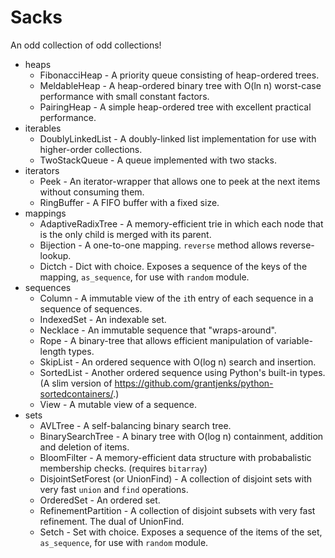 # Sacks

An odd collection of odd collections!

* heaps
    * FibonacciHeap - A priority queue consisting of heap-ordered trees.
    * MeldableHeap - A heap-ordered binary tree with O(ln n) worst-case performance with small constant factors.
    * PairingHeap - A simple heap-ordered tree with excellent practical performance.
* iterables
    * DoublyLinkedList - A doubly-linked list implementation for use with higher-order collections.
    * TwoStackQueue - A queue implemented with two stacks.
* iterators
    * Peek - An iterator-wrapper that allows one to peek at the next items without consuming them.
    * RingBuffer - A FIFO buffer with a fixed size.
* mappings
    * AdaptiveRadixTree - A memory-efficient trie in which each node that is the only child is merged with its parent.
    * Bijection - A one-to-one mapping. `reverse` method allows reverse-lookup.
    * Dictch - Dict with choice. Exposes a sequence of the keys of the mapping, `as_sequence`, for use with `random` module.
* sequences
    * Column - A immutable view of the `i`th entry of each sequence in a sequence of sequences.
    * IndexedSet - An indexable set.
    * Necklace - An immutable sequence that "wraps-around".
    * Rope - A binary-tree that allows efficient manipulation of variable-length types.
    * SkipList - An ordered sequence with O(log n) search and insertion.
    * SortedList - Another ordered sequence using Python's built-in types. (A slim version of https://github.com/grantjenks/python-sortedcontainers/.)
    * View - A mutable view of a sequence.
* sets
    * AVLTree - A self-balancing binary search tree.
    * BinarySearchTree - A binary tree with O(log n) containment, addition and deletion of items.
    * BloomFilter - A memory-efficient data structure with probabalistic membership checks.  (requires `bitarray`)
    * DisjointSetForest (or UnionFind) - A collection of disjoint sets with very fast `union` and `find` operations.
    * OrderedSet - An ordered set.
    * RefinementPartition - A collection of disjoint subsets with very fast refinement.  The dual of UnionFind.
    * Setch - Set with choice. Exposes a sequence of the items of the set, `as_sequence`, for use with `random` module.
